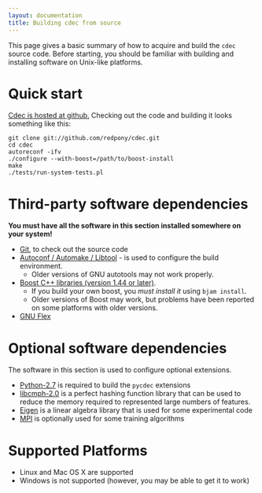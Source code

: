 ```yaml
---
layout: documentation
title: Building cdec from source
---
```

This page gives a basic summary of how to acquire and build the `cdec` source code.  Before starting, you should be familiar with building and installing software on Unix-like platforms.

# Quick start
[Cdec is hosted at github.](http://github.com/redpony/cdec) Checking out the code and building it looks something like this:

    git clone git://github.com/redpony/cdec.git
    cd cdec
    autoreconf -ifv
    ./configure --with-boost=/path/to/boost-install
    make
    ./tests/run-system-tests.pl

# Third-party software dependencies
**You must have all the software in this section installed somewhere on your system!**

- [Git](http://git-scm.com/), to check out the source code
- [Autoconf / Automake / Libtool](http://www.gnu.org/software/autoconf/) - is used to configure the build environment.
    - Older versions of GNU autotools may not work properly.
- [Boost C++ libraries (version 1.44 or later)](http://www.boost.org/).
    - If you build your own boost, you _must install it_ using `bjam install`.
    - Older versions of Boost may work, but problems have been reported on some platforms with older versions.
- [GNU Flex](http://flex.sourceforge.net/)

# Optional software dependencies
The software in this section is used to configure optional extensions.

- [Python-2.7](http://docs.python.org/) is required to build the `pycdec` extensions
- [libcmph-2.0](http://cmph.sourceforge.net/) is a perfect hashing function library that can be used to reduce the memory required to represented large numbers of features.
- [Eigen](http://eigen.tuxfamily.org) is a linear algebra library that is used for some experimental code
- [MPI](http://www.mpi-forum.org/) is optionally used for some training algorithms

# Supported Platforms
- Linux and Mac OS X are supported
- Windows is not supported (however, you may be able to get it to work)


